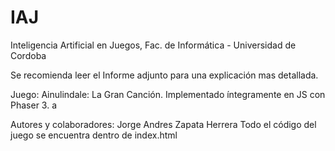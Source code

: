 # IAJ
Inteligencia Artificial en Juegos, Fac. de Informática - Universidad de Cordoba

Se recomienda leer el Informe adjunto para una explicación mas detallada.

Juego: Ainulindale: La Gran Canción.
Implementado íntegramente en JS con Phaser 3.
a

Autores y colaboradores: Jorge Andres Zapata Herrera
Todo el código del juego se encuentra dentro de index.html
